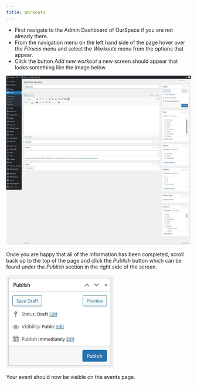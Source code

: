 ```yaml
---
title: Workouts
---
```


* First navigate to the Admin Dashboard of OurSpace if you are not already there.
* From the navigation menu on the left hand side of the page hover over the _Fitness_ menu and select the _Workouts_ menu from the options that appear. 
* Click the button _Add new workout_ a new screen should appear that looks something like the image below

![alt text](../../../images/os-new-workout.jpeg)

Once you are happy that all of the information has been completed, scroll back up to the top of the page and click the _Publish_ button which can be found under the _Publish_ section in the right side of the screen.

![alt text](../../../images/os-new-topic-publish.jpeg)

Your event should now be visible on the events page.